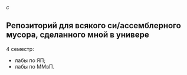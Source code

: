 *c*

## Репозиторий для всякого си/ассемблерного мусора, сделанного мной в универе

4 семестр:
- лабы по ЯП;
- лабы по ММвП.